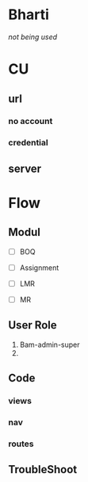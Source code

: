 # Bharti

*not being used*

# CU 


## url

### no account

### credential

## server

# Flow

## Modul
- [ ] BOQ 
- [ ] Assignment 
- [ ] LMR 
- [ ] MR 


## User Role
1. Bam-admin-super
2. 

## Code

### views

### nav

### routes
  
## TroubleShoot


